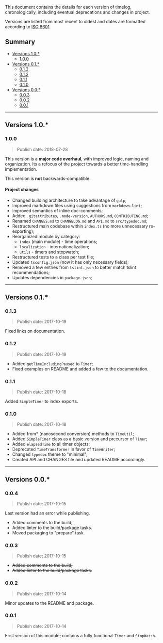 This document contains the details for each version of timelog, chronologically, including eventual deprecations and changes in project.

Versions are listed from most recent to oldest and dates are formatted according to [ISO 8601](https://www.iso.org/iso-8601-date-and-time-format.html).

## Summary

- [Versions 1.0.*](#version-1.0.)
  - [1.0.0](#1.0.0)
- [Versions 0.1.*](#version-0.1.)
  - [0.1.3](#0.1.3)
  - [0.1.2](#0.1.2)
  - [0.1.1](#0.1.1)
  - [0.1.0](#0.1.0)
- [Versions 0.0.*](#version-0.0.)
  - [0.0.3](#0.0.3)
  - [0.0.2](#0.0.2)
  - [0.0.1](#0.0.1)

---

## Versions 1.0.*

### 1.0.0

> Publish date: 2018-07-28

This version is a **major code overhaul**, with improved logic, naming and organization. Its a refocus of the project towards a better time-handling implementation.

This version is **not** backwards-compatible.

#### Project changes

- Changed building architecture to take advantage of `gulp`;
- Improved markdown files using suggestions from `markdown-lint`;
- Improved semantics of inline doc-comments;
- Added `.gitattributes`, `.node-version`, `AUTHORS.md`, `CONTRIBUTING.md`;
- Renamed `CHANGES.md` to `CHANGELOG.md` and `API.md` to `src/typedoc.md`;
- Restructured main codebase within `index.ts` (no more unnecessary re-exporting);
- Reorganized module by category:
  - `index` (main module) - time operations;
  - `localization` - internationalization;
  - `utils` - timers and stopwatch;
- Restructured tests to a class per test file;
- Updated `tsconfig.json` (now it has only necessary fields);
- Removed a few entries from `tslint.json` to better match tslint recommendations;
- Updates dependencies in `package.json`;

---

## Versions 0.1.*

### 0.1.3

> Publish date: 2017-10-19

Fixed links on documentation.

### 0.1.2

> Publish date: 2017-10-19

- Added `getTimeIncludingPaused` to `Timer`;
- Fixed examples on README and added a few to the documentation.

### 0.1.1

> Publish date: 2017-10-18

Added `SimpleTimer` to index exports.

### 0.1.0

> Publish date: 2017-10-18

- Added from* (nanosecond conversion) methods to `TimeUtil`;
- Added `SimpleTimer` class as a basic version and precursor of `Timer`;
- Added `elapsedTime` to all timer objects;
- Deprecated `TimeTransformer` in favor of `TimeWriter`;
- Changed `typedoc` theme to "minimal";
- Created API and CHANGES file and updated README accordingly.

---

## Versions 0.0.*

### 0.0.4

> Publish date: 2017-10-15

Last version had an error while publishing.

- Added comments to the build;
- Added linter to the build/package tasks.
- Moved packaging to "prepare" task.

### 0.0.3

> Publish date: 2017-10-15

- ~~Added comments to the build;~~
- ~~Added linter to the build/package tasks.~~

### 0.0.2

> Publish date: 2017-10-14

Minor updates to the README and package.

### 0.0.1

> Publish date: 2017-10-14

First version of this module; contains a fully functional `Timer` and `StopWatch`.
